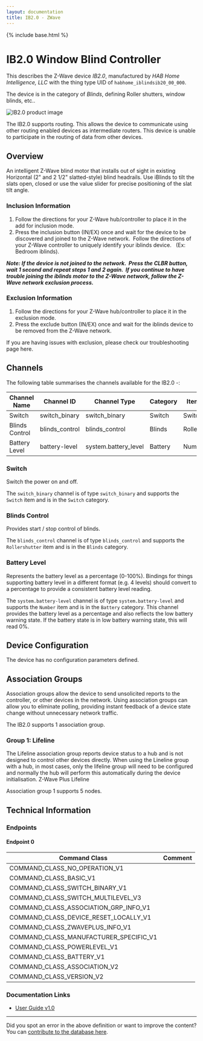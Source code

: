```yaml
---
layout: documentation
title: IB2.0 - ZWave
---
```


{% include base.html %}

# IB2.0 Window Blind Controller
This describes the Z-Wave device *IB2.0*, manufactured by *HAB Home Intelligence, LLC* with the thing type UID of ```habhome_iblindsib20_00_000```.

The device is in the category of *Blinds*, defining Roller shutters, window blinds, etc..

![IB2.0 product image](https://www.cd-jackson.com/zwave_device_uploads/1073/1073_default.png)


The IB2.0 supports routing. This allows the device to communicate using other routing enabled devices as intermediate routers.  This device is unable to participate in the routing of data from other devices.

## Overview

An intelligent Z-Wave blind motor that installs out of sight in existing Horizontal (2" and 2 1/2" slatted-style) blind headrails. Use iBlinds to tilt the slats open, closed or use the value slider for precise positioning of the slat tilt angle.

### Inclusion Information

  1. Follow the directions for your Z-Wave hub/controller to place it in the add for inclusion mode.
  2. Press the inclusion button (IN/EX) once and wait for the device to be discovered and joined to the Z-Wave network.  Follow the directions of your Z-Wave controller to uniquely identify your iblinds device.   (Ex: Bedroom iblinds).

**_Note: If the device is not joined to the network.  Press the CLBR button, wait 1 second and repeat steps 1 and 2 again.  If you continue to have trouble joining the iblinds motor to the Z-Wave network, follow the Z-Wave network exclusion process._**

### Exclusion Information

  1. Follow the directions for your Z-Wave hub/controller to place it in the exclusion mode.
  2. Press the exclude button (IN/EX) once and wait for the iblinds device to be removed from the Z-Wave network.

If you are having issues with exclusion, please check our troubleshooting page here.

## Channels

The following table summarises the channels available for the IB2.0 -:

| Channel Name | Channel ID | Channel Type | Category | Item Type |
|--------------|------------|--------------|----------|-----------|
| Switch | switch_binary | switch_binary | Switch | Switch | 
| Blinds Control | blinds_control | blinds_control | Blinds | Rollershutter | 
| Battery Level | battery-level | system.battery_level | Battery | Number |

### Switch
Switch the power on and off.

The ```switch_binary``` channel is of type ```switch_binary``` and supports the ```Switch``` item and is in the ```Switch``` category.

### Blinds Control
Provides start / stop control of blinds.

The ```blinds_control``` channel is of type ```blinds_control``` and supports the ```Rollershutter``` item and is in the ```Blinds``` category.

### Battery Level
Represents the battery level as a percentage (0-100%). Bindings for things supporting battery level in a different format (e.g. 4 levels) should convert to a percentage to provide a consistent battery level reading.

The ```system.battery-level``` channel is of type ```system.battery-level``` and supports the ```Number``` item and is in the ```Battery``` category.
This channel provides the battery level as a percentage and also reflects the low battery warning state. If the battery state is in low battery warning state, this will read 0%.


## Device Configuration

The device has no configuration parameters defined.

## Association Groups

Association groups allow the device to send unsolicited reports to the controller, or other devices in the network. Using association groups can allow you to eliminate polling, providing instant feedback of a device state change without unnecessary network traffic.

The IB2.0 supports 1 association group.

### Group 1: Lifeline

The Lifeline association group reports device status to a hub and is not designed to control other devices directly. When using the Lineline group with a hub, in most cases, only the lifeline group will need to be configured and normally the hub will perform this automatically during the device initialisation.
Z-Wave Plus Lifeline

Association group 1 supports 5 nodes.

## Technical Information

### Endpoints

#### Endpoint 0

| Command Class | Comment |
|---------------|---------|
| COMMAND_CLASS_NO_OPERATION_V1| |
| COMMAND_CLASS_BASIC_V1| |
| COMMAND_CLASS_SWITCH_BINARY_V1| |
| COMMAND_CLASS_SWITCH_MULTILEVEL_V3| |
| COMMAND_CLASS_ASSOCIATION_GRP_INFO_V1| |
| COMMAND_CLASS_DEVICE_RESET_LOCALLY_V1| |
| COMMAND_CLASS_ZWAVEPLUS_INFO_V1| |
| COMMAND_CLASS_MANUFACTURER_SPECIFIC_V1| |
| COMMAND_CLASS_POWERLEVEL_V1| |
| COMMAND_CLASS_BATTERY_V1| |
| COMMAND_CLASS_ASSOCIATION_V2| |
| COMMAND_CLASS_VERSION_V2| |

### Documentation Links

* [User Guide v1.0](https://www.cd-jackson.com/zwave_device_uploads/1073/User-Guide-v1-0.pdf)

---

Did you spot an error in the above definition or want to improve the content?
You can [contribute to the database here](http://www.cd-jackson.com/index.php/zwave/zwave-device-database/zwave-device-list/devicesummary/1073).
